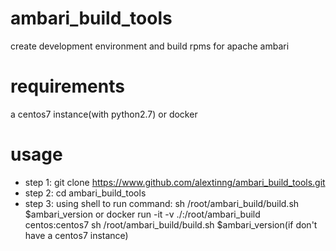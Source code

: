 # ambari_build_tools
create development environment and build rpms for apache ambari

# requirements
a centos7 instance(with python2.7) or docker

# usage
+ step 1: git clone https://www.github.com/alextinng/ambari_build_tools.git
+ step 2: cd ambari_build_tools
+ step 3: using shell to run command: sh /root/ambari_build/build.sh $ambari_version or docker run -it -v ./:/root/ambari_build centos:centos7 sh /root/ambari_build/build.sh $ambari_version(if don't have a centos7 instance)
